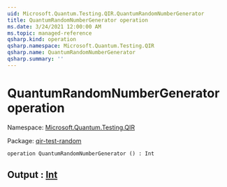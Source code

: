 ```yaml
---
uid: Microsoft.Quantum.Testing.QIR.QuantumRandomNumberGenerator
title: QuantumRandomNumberGenerator operation
ms.date: 3/24/2021 12:00:00 AM
ms.topic: managed-reference
qsharp.kind: operation
qsharp.namespace: Microsoft.Quantum.Testing.QIR
qsharp.name: QuantumRandomNumberGenerator
qsharp.summary: ''
---
```


# QuantumRandomNumberGenerator operation

Namespace: [Microsoft.Quantum.Testing.QIR](xref:Microsoft.Quantum.Testing.QIR)

Package: [qir-test-random](https://nuget.org/packages/qir-test-random)




```qsharp
operation QuantumRandomNumberGenerator () : Int
```


## Output : [Int](xref:microsoft.quantum.lang-ref.int)

